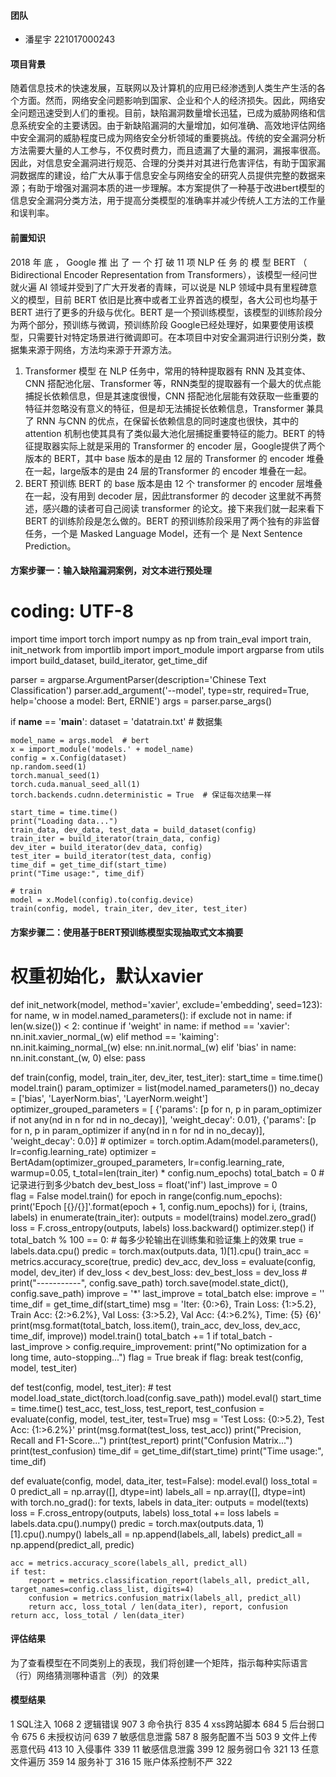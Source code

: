 

#### 团队
   * 潘星宇 221017000243

#### 项目背景
随着信息技术的快速发展，互联网以及计算机的应用已经渗透到人类生产生活的各个方面。然而，网络安全问题影响到国家、企业和个人的经济损失。因此，网络安全问题迅速受到人们的重视。目前，缺陷漏洞数量增长迅猛，已成为威胁网络和信息系统安全的主要诱因。由于新缺陷漏洞的大量增加，如何准确、高效地评估网络中安全漏洞的威胁程度已成为网络安全分析领域的重要挑战。传统的安全漏洞分析方法需要大量的人工参与，不仅费时费力，而且遗漏了大量的漏洞，漏报率很高。因此，对信息安全漏洞进行规范、合理的分类并对其进行危害评估，有助于国家漏洞数据库的建设，给广大从事于信息安全与网络安全的研究人员提供完整的数据来源；有助于增强对漏洞本质的进一步理解。本方案提供了一种基于改进bert模型的信息安全漏洞分类方法，用于提高分类模型的准确率并减少传统人工方法的工作量和误判率。


#### 前置知识
2018 年 底 ， Google 推 出 了 一 个 打 破 11 项 NLP 任 务 的 模 型 BERT （ Bidirectional Encoder
Representation from Transformers），该模型一经问世就火遍 AI 领域并受到了广大开发者的青睐，可以说是 NLP 领域中具有里程碑意义的模型，目前 BERT 依旧是比赛中或者工业界首选的模型，各大公司也均基于 BERT 进行了更多的升级与优化。BERT 是一个预训练模型，该模型的训练阶段分为两个部分，预训练与微调，预训练阶段 Google已经处理好，如果要使用该模型，只需要针对特定场景进行微调即可。在本项目中对安全漏洞进行识别分类，数据集来源于网络，方法均来源于开源方法。
1. Transformer 模型
在 NLP 任务中，常用的特种提取器有 RNN 及其变体、CNN 搭配池化层、Transformer 等，RNN类型的提取器有一个最大的优点能捕捉长依赖信息，但是其速度很慢，CNN 搭配池化层能有效获取一些重要的特征并忽略没有意义的特征，但是却无法捕捉长依赖信息，Transformer 兼具了 RNN 与CNN 的优点，在保留长依赖信息的同时速度也很快，其中的 attention 机制也使其具有了类似最大池化层捕捉重要特征的能力。BERT 的特征提取器实际上就是采用的 Transformer 的 encoder 层，Google提供了两个版本的 BERT，其中 base 版本的是由 12 层的 Transformer 的 encoder 堆叠在一起，large版本的是由 24 层的Transformer 的 encoder 堆叠在一起。
2. BERT 预训练
BERT 的 base 版本是由 12 个 transformer 的 encoder 层堆叠在一起，没有用到 decoder 层，因此transformer 的 decoder 这里就不再赘述，感兴趣的读者可自己阅读 transformer 的论文。接下来我们就一起来看下 BERT 的训练阶段是怎么做的。BERT 的预训练阶段采用了两个独有的非监督任务，一个是 Masked Language Model，还有一个
是 Next Sentence Prediction。


#### 方案步骤一：输入缺陷漏洞案例，对文本进行预处理
# coding: UTF-8
import time
import torch
import numpy as np
from train_eval import train, init_network
from importlib import import_module
import argparse
from utils import build_dataset, build_iterator, get_time_dif

parser = argparse.ArgumentParser(description='Chinese Text Classification')
parser.add_argument('--model', type=str, required=True, help='choose a model: Bert, ERNIE')
args = parser.parse_args()


if __name__ == '__main__':
    dataset = 'datatrain.txt'  # 数据集

    model_name = args.model  # bert
    x = import_module('models.' + model_name)
    config = x.Config(dataset)
    np.random.seed(1)
    torch.manual_seed(1)
    torch.cuda.manual_seed_all(1)
    torch.backends.cudnn.deterministic = True  # 保证每次结果一样

    start_time = time.time()
    print("Loading data...")
    train_data, dev_data, test_data = build_dataset(config)
    train_iter = build_iterator(train_data, config)
    dev_iter = build_iterator(dev_data, config)
    test_iter = build_iterator(test_data, config)
    time_dif = get_time_dif(start_time)
    print("Time usage:", time_dif)

    # train
    model = x.Model(config).to(config.device)
    train(config, model, train_iter, dev_iter, test_iter)


#### 方案步骤二：使用基于BERT预训练模型实现抽取式文本摘要

# 权重初始化，默认xavier
def init_network(model, method='xavier', exclude='embedding', seed=123):
    for name, w in model.named_parameters():
        if exclude not in name:
            if len(w.size()) < 2:
                continue
            if 'weight' in name:
                if method == 'xavier':
                    nn.init.xavier_normal_(w)
                elif method == 'kaiming':
                    nn.init.kaiming_normal_(w)
                else:
                    nn.init.normal_(w)
            elif 'bias' in name:
                nn.init.constant_(w, 0)
            else:
                pass


def train(config, model, train_iter, dev_iter, test_iter):
    start_time = time.time()
    model.train()
    param_optimizer = list(model.named_parameters())
    no_decay = ['bias', 'LayerNorm.bias', 'LayerNorm.weight']
    optimizer_grouped_parameters = [
        {'params': [p for n, p in param_optimizer if not any(nd in n for nd in no_decay)], 'weight_decay': 0.01},
        {'params': [p for n, p in param_optimizer if any(nd in n for nd in no_decay)], 'weight_decay': 0.0}]
    # optimizer = torch.optim.Adam(model.parameters(), lr=config.learning_rate)
    optimizer = BertAdam(optimizer_grouped_parameters,
                         lr=config.learning_rate,
                         warmup=0.05,
                         t_total=len(train_iter) * config.num_epochs)
    total_batch = 0  # 记录进行到多少batch
    dev_best_loss = float('inf')
    last_improve = 0  
    flag = False 
    model.train()
    for epoch in range(config.num_epochs):
        print('Epoch [{}/{}]'.format(epoch + 1, config.num_epochs))
        for i, (trains, labels) in enumerate(train_iter):
            outputs = model(trains)
            model.zero_grad()
            loss = F.cross_entropy(outputs, labels)
            loss.backward()
            optimizer.step()
            if total_batch % 100 == 0:
                # 每多少轮输出在训练集和验证集上的效果
                true = labels.data.cpu()
                predic = torch.max(outputs.data, 1)[1].cpu()
                train_acc = metrics.accuracy_score(true, predic)
                dev_acc, dev_loss = evaluate(config, model, dev_iter)
                if dev_loss < dev_best_loss:
                    dev_best_loss = dev_loss
                    # print("-----------", config.save_path)
                    torch.save(model.state_dict(), config.save_path)
                    improve = '*'
                    last_improve = total_batch
                else:
                    improve = ''
                time_dif = get_time_dif(start_time)
                msg = 'Iter: {0:>6},  Train Loss: {1:>5.2},  Train Acc: {2:>6.2%},  Val Loss: {3:>5.2},  Val Acc: {4:>6.2%},  Time: {5} {6}'
                print(msg.format(total_batch, loss.item(), train_acc, dev_loss, dev_acc, time_dif, improve))
                model.train()
            total_batch += 1
            if total_batch - last_improve > config.require_improvement:
                print("No optimization for a long time, auto-stopping...")
                flag = True
                break
        if flag:
            break
    test(config, model, test_iter)


def test(config, model, test_iter):
    # test
    model.load_state_dict(torch.load(config.save_path))
    model.eval()
    start_time = time.time()
    test_acc, test_loss, test_report, test_confusion = evaluate(config, model, test_iter, test=True)
    msg = 'Test Loss: {0:>5.2},  Test Acc: {1:>6.2%}'
    print(msg.format(test_loss, test_acc))
    print("Precision, Recall and F1-Score...")
    print(test_report)
    print("Confusion Matrix...")
    print(test_confusion)
    time_dif = get_time_dif(start_time)
    print("Time usage:", time_dif)


def evaluate(config, model, data_iter, test=False):
    model.eval()
    loss_total = 0
    predict_all = np.array([], dtype=int)
    labels_all = np.array([], dtype=int)
    with torch.no_grad():
        for texts, labels in data_iter:
            outputs = model(texts)
            loss = F.cross_entropy(outputs, labels)
            loss_total += loss
            labels = labels.data.cpu().numpy()
            predic = torch.max(outputs.data, 1)[1].cpu().numpy()
            labels_all = np.append(labels_all, labels)
            predict_all = np.append(predict_all, predic)

    acc = metrics.accuracy_score(labels_all, predict_all)
    if test:
        report = metrics.classification_report(labels_all, predict_all, target_names=config.class_list, digits=4)
        confusion = metrics.confusion_matrix(labels_all, predict_all)
        return acc, loss_total / len(data_iter), report, confusion
    return acc, loss_total / len(data_iter)




#### 评估结果
为了查看模型在不同类别上的表现，我们将创建一个矩阵，指示每种实际语言（行）网络猜测哪种语言（列）的效果


#### 模型结果
1         SQL注入          1068
2         逻辑错误        907
3         命令执行        835
4         xss跨站脚本     684
5         后台弱口令     675
6         未授权访问    639
7         敏感信息泄露    587
8         服务配置不当   503
9         文件上传恶意代码   413
10        入侵事件      339
11        敏感信息泄露    399
12        服务弱口令  321
13        任意文件遍历  359
14        服务补丁    316
15        账户体系控制不严   322

